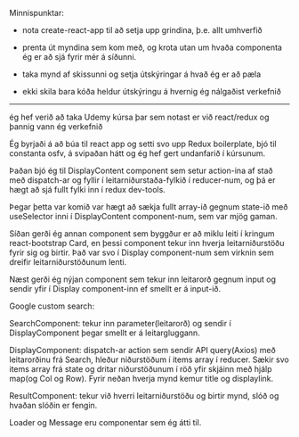 Minnispunktar:

- nota create-react-app til að setja upp grindina, þ.e. allt umhverfið

- prenta út myndina sem kom með, og krota utan um hvaða componenta ég er að sjá fyrir mér á síðunni.

- taka mynd af skissunni og setja útskýringar á hvað ég er að pæla

- ekki skila bara kóða heldur útskýringu á hvernig ég nálgaðist verkefnið

---

ég hef verið að taka Udemy kúrsa þar sem notast er við react/redux og þannig vann ég verkefnið

Ég byrjaði á að búa til react app og setti svo upp Redux boilerplate, bjó til constanta osfv, á svipaðan hátt og ég hef gert undanfarið í kúrsunum.

Þaðan bjó ég til DisplayContent component sem setur action-ina af stað með dispatch-ar og fyllir í leitarniðurstaða-fylkið í reducer-num, og þá er hægt að sjá fullt fylki inn í redux dev-tools.

Þegar þetta var komið var hægt að sækja fullt array-ið gegnum state-ið með useSelector inni í DisplayContent component-num, sem var mjög gaman.

Síðan gerði ég annan component sem byggður er að miklu leiti í kringum react-bootstrap Card, en þessi component tekur inn hverja leitarniðurstöðu fyrir sig og birtir. Það var svo í Display component-num sem virknin sem dreifir leitarniðurstöðunum lenti.

Næst gerði ég nýjan component sem tekur inn leitarorð gegnum input og sendir yfir í Display component-inn ef smellt er á input-ið.

Google custom search:

SearchComponent:
tekur inn parameter(leitarorð) og sendir í DisplayComponent þegar smellt er á leitargluggann.

DisplayComponent:
dispatch-ar action sem sendir API query(Axios) með leitarorðinu frá Search, hleður niðurstöðum í items array í reducer.
Sækir svo items array frá state og dritar niðurstöðunum í röð yfir skjáinn með hjálp map(og Col og Row). Fyrir neðan hverja mynd kemur title og displaylink.

ResultComponent:
tekur við hverri leitarniðurstöðu og birtir mynd, slóð og hvaðan slóðin er fengin.

Loader og Message eru componentar sem ég átti til.
